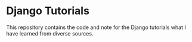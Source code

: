 # Django Tutorials

This repository contains the code and note for the Django tutorials what I have learned from diverse sources.
